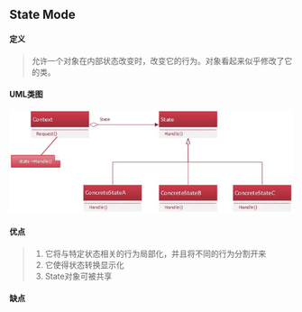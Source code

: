 ## State Mode

#### 定义
> 允许一个对象在内部状态改变时，改变它的行为。对象看起来似乎修改了它的类。

#### UML类图
![image](https://github.com/kuanshang/DesginMode/blob/master/state/image/state.jpg)

#### 优点
> 1. 它将与特定状态相关的行为局部化，并且将不同的行为分割开来
> 2. 它使得状态转换显示化
> 3. State对象可被共享

#### 缺点
